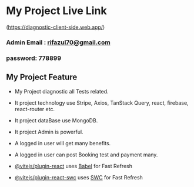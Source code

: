 # My Project Live Link

(https://diagnostic-client-side.web.app/)

### Admin Email : rifazul70@gmail.com

### password: 778899

## My Project Feature

- My Project diagnostic all Tests related.
- It project technology use Stripe, Axios, TanStack Query, react, firebase, react-router etc.
- It project dataBase use MongoDB.
- It project Admin is powerful.
- A logged in user will get many benefits.
- A logged in user can post Booking test and payment many.

- [@vitejs/plugin-react](https://github.com/vitejs/vite-plugin-react/blob/main/packages/plugin-react/README.md) uses [Babel](https://babeljs.io/) for Fast Refresh
- [@vitejs/plugin-react-swc](https://github.com/vitejs/vite-plugin-react-swc) uses [SWC](https://swc.rs/) for Fast Refresh
